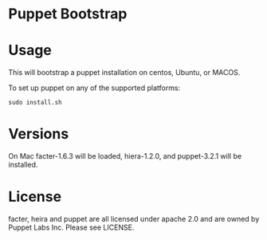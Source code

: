 # Puppet Bootstrap

# Usage 
This will bootstrap a puppet installation on centos, Ubuntu, or MACOS.

To set up puppet on any of the supported platforms:

`sudo install.sh`

# Versions 

On Mac facter-1.6.3 will be loaded, hiera-1.2.0, and puppet-3.2.1 will be installed.

# License

facter, heira and puppet are all licensed under apache 2.0 and are owned by Puppet Labs Inc. 
Please see LICENSE.